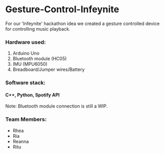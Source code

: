 # Gesture-Control-Infeynite
For our 'Infeynite' hackathon idea we created a gesture controlled device for controlling music playback.
### Hardware used: 
1. Arduino Uno
2. Bluetooth module (HC05)
3. IMU (MPU6050)
4. Breadboard/Jumper wires/Battery
### Software stack:
#### C++, Python, Spotify API

Note: Bluetooth module connection is still a WIP.

### Team Members:
- Rhea
- Ria
- Reanna
- Ritu 
